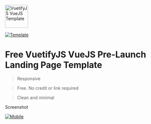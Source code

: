 <a href="https://andrefuchs.github.io/download/free-vuetify-prelaunch-landing-page-template.html"><img src="https://andrefuchs.github.io/download/rocket.svg" height="75" title="Free VuetifyJS VueJS Pre-Launch Landing Page Template" alt="VuetifyJS VueJS Template"></a>

[![Template](https://andrefuchs.github.io/download/desktop-desktop-free-vuetify-prelaunch-landing-page-template)](https://andrefuchs.github.io/download/free-vuetify-prelaunch-landing-page-template.html)

# Free VuetifyJS VueJS Pre-Launch Landing Page Template

> Responsive

> Free. No credit or link required

> Clean and minimal


Screenshot

[![Mobile](https://andrefuchs.github.io/download/mobile-desktop-free-vuetify-prelaunch-landing-page-template)](https://andrefuchs.github.io/download/free-vuetify-prelaunch-landing-page-template.html)
